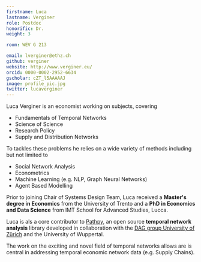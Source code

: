 ```yaml
---
firstname: Luca
lastname: Verginer
role: Postdoc
honorific: Dr.
weight: 3

room: WEV G 213

email: lverginer@ethz.ch
github: verginer
website: http://www.verginer.eu/
orcid: 0000-0002-2952-6634
gscholar: cZT_l5AAAAAJ
image: profile_pic.jpg
twitter: lucaverginer
---
```


Luca Verginer is an economist working on subjects, covering

- Fundamentals of Temporal Networks
- Science of Science
- Research Policy
- Supply and Distribution Networks

To tackles these problems he relies on a wide variety of methods including but not limited to

- Social Network Analysis
- Econometrics
- Machine Learning (e.g. NLP, Graph Neural Networks)
- Agent Based Modelling

Prior to joining Chair of Systems Design Team, Luca received a
**Master's degree in Economics** from the University of Trento and a **PhD in Economics and Data Science** from IMT School for Advanced Studies, Lucca.

Luca is als a core contributor to [Pathpy], an open source **temporal network analysis** library developed in collaboration with the [DAG group University of Zürich][dag] and the University of Wuppertal.

The work on the exciting and novel field of temporal networks allows are is central in addressing temporal economic network data (e.g. Supply Chains).

[pathpy]: http://www.pathpy.net
[dag]: https://www.ifi.uzh.ch/en/dag/people/scholtes.html

